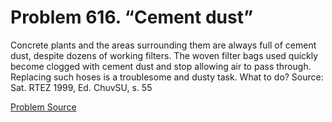 # Problem 616. “Cement dust”

Concrete plants and the areas surrounding them are always full of cement dust, despite dozens of working filters. The woven filter bags used quickly become clogged with cement dust and stop allowing air to pass through. Replacing such hoses is a troublesome and dusty task. What to do? Source: Sat. RTEZ 1999, Ed. ChuvSU, s. 55

[Problem Source](https://www.trizland.ru/tasks/5254/)